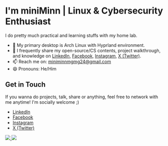 # I'm miniMinn | Linux & Cybersecurity Enthusiast
I do pretty much practical and learning stuffs with my home lab.

- 🐧 My primary desktop is Arch Linux with Hyprland environment.
- 📝 I frequently share my open-source/CS contents, project walkthrough, and knowledge on [LinkedIn](https://www.linkedin.com/in/minn-maung-maung-03352028a/), [Facebook](https://www.facebook.com/profile.php?id=100087719122627), [Instagram](https://www.instagram.com/miniminn_ig?igsh=aWIyZjhsa2FiaGhs), [X (Twitter)](https://x.com/miniMinn24?t=CjacvDF0KcV51epICnFI7g&s=09).
- 📫 Reach me on: miniminnmgmg24@gmail.com
- 😄 Pronouns: He/Him


## Get in Touch

If you wanna do projects, talk, share or anything, feel free to network with me anytime!
I'm socially welcome ;)
- [LinkedIn](https://www.linkedin.com/in/minn-maung-maung-03352028a/)
- [Facebook](https://www.facebook.com/profile.php?id=100087719122627)
- [Instagram](https://www.instagram.com/miniminn_ig?igsh=aWIyZjhsa2FiaGhs)
- [X (Twitter)](https://x.com/miniMinn24?t=CjacvDF0KcV51epICnFI7g&s=09)

<a href="https://www.linkedin.com/in/min-maung-maung-03352028a/">
  <img src="https://img.shields.io/badge/LinkedIn-0077B5?style=for-the-badge&logo=linkedin&logoColor=white" />
</a>
<a href="https://www.instagram.com/miniminn_ig/">
  <img src="https://img.shields.io/badge/Instagram-E4405F?style=for-the-badge&logo=instagram&logoColor=white" />
</a>
